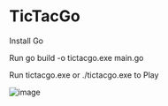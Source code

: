 # TicTacGo
Install Go

Run go build -o tictacgo.exe main.go

Run tictacgo.exe or ./tictacgo.exe to Play

![image](https://github.com/user-attachments/assets/63bc3ad2-82bc-4108-92ad-3ba8ddbe0c56)

